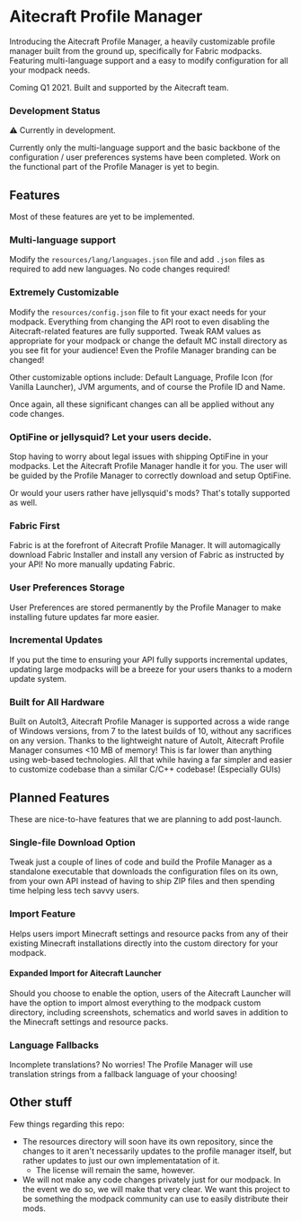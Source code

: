 # Aitecraft Profile Manager

Introducing the Aitecraft Profile Manager, a heavily customizable profile manager built from the ground up, specifically for Fabric modpacks. Featuring multi-language support and a easy to modify configuration for all your modpack needs.

Coming Q1 2021. Built and supported by the Aitecraft team.

### Development Status

⚠ Currently in development.

Currently only the multi-language support and the basic backbone of the configuration / user preferences systems have been completed. Work on the functional part of the Profile Manager is yet to begin.

## Features

Most of these features are yet to be implemented.

### Multi-language support
Modify the `resources/lang/languages.json` file and add `.json` files as required to add new languages. No code changes required!

### Extremely Customizable
Modify the `resources/config.json` file to fit your exact needs for your modpack. Everything from changing the API root to even disabling the Aitecraft-related features are fully supported. Tweak RAM values as appropriate for your modpack or change the default MC install directory as you see fit for your audience! Even the Profile Manager branding can be changed!

Other customizable options include: Default Language, Profile Icon (for Vanilla Launcher), JVM arguments, and of course the Profile ID and Name.

Once again, all these significant changes can all be applied without any code changes.

### OptiFine or jellysquid? Let your users decide.
Stop having to worry about legal issues with shipping OptiFine in your modpacks. Let the Aitecraft Profile Manager handle it for you. The user will be guided by the Profile Manager to correctly download and setup OptiFine.

Or would your users rather have jellysquid's mods? That's totally supported as well.

### Fabric First
Fabric is at the forefront of Aitecraft Profile Manager. It will automagically download Fabric Installer and install any version of Fabric as instructed by your API! No more manually updating Fabric.

### User Preferences Storage
User Preferences are stored permanently by the Profile Manager to make installing future updates far more easier.

### Incremental Updates
If you put the time to ensuring your API fully supports incremental updates, updating large modpacks will be a breeze for your users thanks to a modern update system.

### Built for All Hardware
Built on AutoIt3, Aitecraft Profile Manager is supported across a wide range of Windows versions, from 7 to the latest builds of 10, without any sacrifices on any version. Thanks to the lightweight nature of AutoIt, Aitecraft Profile Manager consumes <10 MB of memory! This is far lower than anything using web-based technologies. All that while having a far simpler and easier to customize codebase than a similar C/C++ codebase! (Especially GUIs)

## Planned Features

These are nice-to-have features that we are planning to add post-launch.

### Single-file Download Option



Tweak just a couple of lines of code and build the Profile Manager as a standalone executable that downloads the configuration files on its own, from your own API instead of having to ship ZIP files and then spending time helping less tech savvy users.

### Import Feature



Helps users import Minecraft settings and resource packs from any of their existing Minecraft installations directly into the custom directory for your modpack.

#### Expanded Import for Aitecraft Launcher
Should you choose to enable the option, users of the Aitecraft Launcher will have the option to import almost everything to the modpack custom directory, including screenshots, schematics and world saves in addition to the Minecraft settings and resource packs.

### Language Fallbacks
Incomplete translations? No worries! The Profile Manager will use translation strings from a fallback language of your choosing!

## Other stuff

Few things regarding this repo:

- The resources directory will soon have its own repository, since the changes to it aren't necessarily updates to the profile manager itself, but rather updates to just our own implementatation of it.
    - The license will remain the same, however.
- We will not make any code changes privately just for our modpack. In the event we do so, we will make that very clear. We want this project to be something the modpack community can use to easily distribute their mods.
